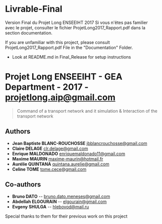 # Livrable-Final
Version Final du Projet Long ENSEEIHT 2017
Si vous n'êtes pas familier avec le projet, consulter le fichier ProjetLong2017_Rapport.pdf dans la section documentation.

If you are unfamiliar with this project, please consult ProjetLong2017_Rapport.pdf File in the "Documentation" Folder.
- Look at README.md in Final_Release for setup instructions

# Projet Long ENSEEIHT - GEA Department - 2017 - projetlong.aip@gmail.com

> Command of a transport network and it simulation & Interaction of the transport network 

## Authors
- __Jean Baptiste BLANC-ROUCHOSSE__ jbblancrouchosse@gmail.com
- __Claire DELAGE__ clr.delage@gmail.com
- __Enrique MALDONADO__ enriquemaldonado11@gmail.com
- __Maxime MAURIN__ maxime-maurin@hotmail.fr
- __Aurélie QUINTANA__ quintana.aurelie@gmail.com
- __Celine TOME__ tome.cece@gmail.com

## Co-authors
- __Bruno DATO__ -- bruno.dato.meneses@gmail.com
- __Abdellah ELGOURAIN__ -- elgourain@gmail.com
- __Evgeny SHULGA__ -- hlebovod@mail.ru

Special thanks to them for their previous work on this project
